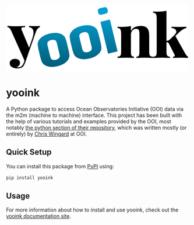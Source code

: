 ![Yooink text logo](https://raw.githubusercontent.com/Waveform-Analytics/yooink/main/assets/final-text-sm.png)

# yooink

A Python package to access Ocean Observatories Initiative (OOI) data via 
the m2m (machine to machine) interface. This project has been built with 
the help of various tutorials and examples provided by the OOI, most 
notably [the python section of their repository](https://github.com/oceanobservatories/ooi-data-explorations/tree/master/python/ooi_data_explorations),
which was written mostly (or entirely) by [Chris Wingard](https://github.com/cwingard) at OOI.

## Quick Setup

You can install this package from [PyPI](https://pypi.org/project/yooink/) using:

```bash
pip install yooink
```

## Usage

For more information about how to install and use yooink, check out the 
[yooink documentation site](https://waveform-analytics.github.io/yooink/).

